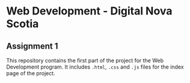 # Web Development - Digital Nova Scotia
## Assignment 1

This repository contains the first part of the project for the Web Development program. It includes `.html`, `.css` and `.js` files for the index page of the project. 
